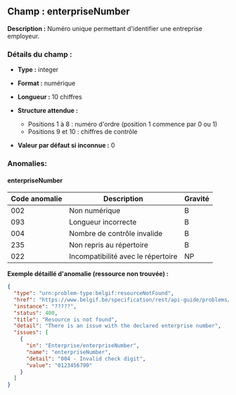 ## Champ : enterpriseNumber

**Description :**
Numéro unique permettant d'identifier une entreprise employeur.

### Détails du champ :

* **Type :** integer
* **Format :** numérique
* **Longueur :** 10 chiffres
* **Structure attendue :**

    * Positions 1 à 8 : numéro d'ordre (position 1 commence par 0 ou 1)
    * Positions 9 et 10 : chiffres de contrôle
* **Valeur par défaut si inconnue :** 0

### Anomalies:

#### enterpriseNumber

| Code anomalie | Description                        | Gravité |
|---------------|------------------------------------|---------|
| 002           | Non numérique                      | B       |
| 093           | Longueur incorrecte                | B       |
| 004           | Nombre de contrôle invalide        | B       |
| 235           | Non repris au répertoire           | B       |
| 022           | Incompatibilité avec le répertoire | NP      |

**Exemple détaillé d'anomalie (ressource non trouvée) :**

```json
{
  "type": "urn:problem-type:belgif:resourceNotFound",
  "href": "https://www.belgif.be/specification/rest/api-guide/problems/resourceNotFound.html",
  "instance": "?????",
  "status": 400,
  "title": "Resource is not found",
  "detail": "There is an issue with the declared enterprise number",
  "issues": [
    {
      "in": "Enterprise/enterpriseNumber",
      "name": "enterpriseNumber",
      "detail": "004 - Invalid check digit",
      "value": "0123456790"
    }
  ]
}
```



